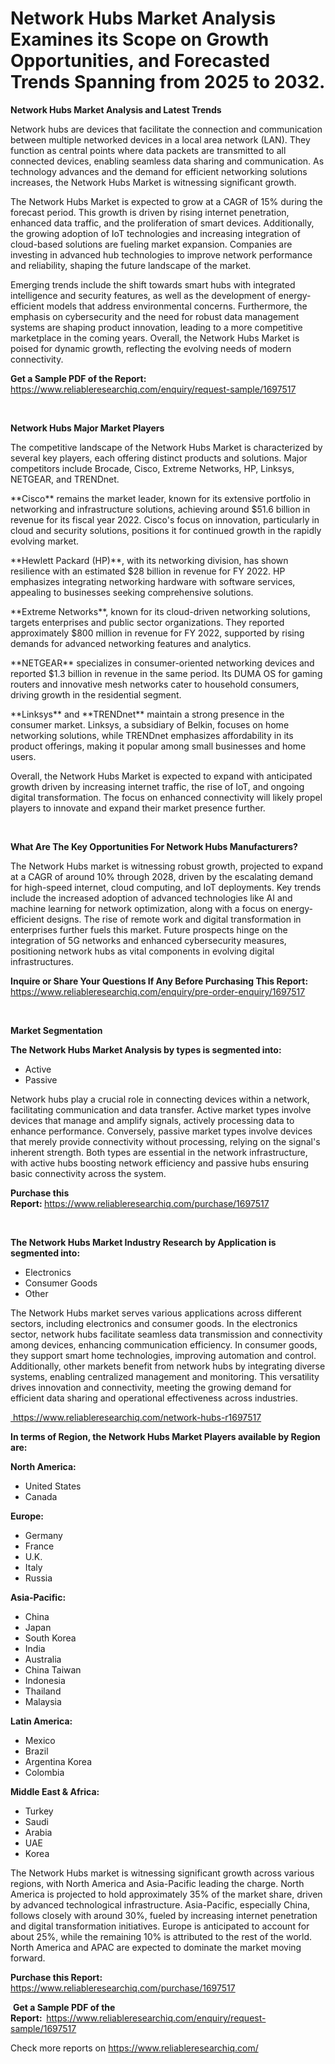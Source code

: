 <p><h1>Network Hubs Market Analysis Examines its Scope on Growth Opportunities, and Forecasted Trends Spanning from 2025 to 2032.</h1></p><p><strong>Network Hubs Market Analysis and Latest Trends</strong></p>
<p><p>Network hubs are devices that facilitate the connection and communication between multiple networked devices in a local area network (LAN). They function as central points where data packets are transmitted to all connected devices, enabling seamless data sharing and communication. As technology advances and the demand for efficient networking solutions increases, the Network Hubs Market is witnessing significant growth.</p><p>The Network Hubs Market is expected to grow at a CAGR of 15% during the forecast period. This growth is driven by rising internet penetration, enhanced data traffic, and the proliferation of smart devices. Additionally, the growing adoption of IoT technologies and increasing integration of cloud-based solutions are fueling market expansion. Companies are investing in advanced hub technologies to improve network performance and reliability, shaping the future landscape of the market.</p><p>Emerging trends include the shift towards smart hubs with integrated intelligence and security features, as well as the development of energy-efficient models that address environmental concerns. Furthermore, the emphasis on cybersecurity and the need for robust data management systems are shaping product innovation, leading to a more competitive marketplace in the coming years. Overall, the Network Hubs Market is poised for dynamic growth, reflecting the evolving needs of modern connectivity.</p></p>
<p><strong>Get a Sample PDF of the Report:&nbsp;</strong> <a href="https://www.reliableresearchiq.com/enquiry/request-sample/1697517?utm_campaign=2730&utm_medium=2&utm_source=Github&utm_content=ia&utm_term=24032025&utm_id=network-hubs">https://www.reliableresearchiq.com/enquiry/request-sample/1697517</a></p>
<p>&nbsp;</p>
<p><strong>Network Hubs Major Market Players</strong></p>
<p><p>The competitive landscape of the Network Hubs Market is characterized by several key players, each offering distinct products and solutions. Major competitors include Brocade, Cisco, Extreme Networks, HP, Linksys, NETGEAR, and TRENDnet.</p><p>**Cisco** remains the market leader, known for its extensive portfolio in networking and infrastructure solutions, achieving around $51.6 billion in revenue for its fiscal year 2022. Cisco's focus on innovation, particularly in cloud and security solutions, positions it for continued growth in the rapidly evolving market.</p><p>**Hewlett Packard (HP)**, with its networking division, has shown resilience with an estimated $28 billion in revenue for FY 2022. HP emphasizes integrating networking hardware with software services, appealing to businesses seeking comprehensive solutions.</p><p>**Extreme Networks**, known for its cloud-driven networking solutions, targets enterprises and public sector organizations. They reported approximately $800 million in revenue for FY 2022, supported by rising demands for advanced networking features and analytics.</p><p>**NETGEAR** specializes in consumer-oriented networking devices and reported $1.3 billion in revenue in the same period. Its DUMA OS for gaming routers and innovative mesh networks cater to household consumers, driving growth in the residential segment.</p><p>**Linksys** and **TRENDnet** maintain a strong presence in the consumer market. Linksys, a subsidiary of Belkin, focuses on home networking solutions, while TRENDnet emphasizes affordability in its product offerings, making it popular among small businesses and home users.</p><p>Overall, the Network Hubs Market is expected to expand with anticipated growth driven by increasing internet traffic, the rise of IoT, and ongoing digital transformation. The focus on enhanced connectivity will likely propel players to innovate and expand their market presence further.</p></p>
<p>&nbsp;</p>
<p><strong>What Are The Key Opportunities For Network Hubs Manufacturers?</strong></p>
<p><p>The Network Hubs market is witnessing robust growth, projected to expand at a CAGR of around 10% through 2028, driven by the escalating demand for high-speed internet, cloud computing, and IoT deployments. Key trends include the increased adoption of advanced technologies like AI and machine learning for network optimization, along with a focus on energy-efficient designs. The rise of remote work and digital transformation in enterprises further fuels this market. Future prospects hinge on the integration of 5G networks and enhanced cybersecurity measures, positioning network hubs as vital components in evolving digital infrastructures.</p></p>
<p><strong>Inquire or Share Your Questions If Any Before Purchasing This Report:</strong> <a href="https://www.reliableresearchiq.com/enquiry/pre-order-enquiry/1697517?utm_campaign=2730&utm_medium=2&utm_source=Github&utm_content=ia&utm_term=24032025&utm_id=network-hubs">https://www.reliableresearchiq.com/enquiry/pre-order-enquiry/1697517</a></p>
<p>&nbsp;</p>
<p><strong>Market Segmentation</strong></p>
<p><strong>The Network Hubs Market Analysis by types is segmented into:</strong></p>
<p><ul><li>Active</li><li>Passive</li></ul></p>
<p><p>Network hubs play a crucial role in connecting devices within a network, facilitating communication and data transfer. Active market types involve devices that manage and amplify signals, actively processing data to enhance performance. Conversely, passive market types involve devices that merely provide connectivity without processing, relying on the signal's inherent strength. Both types are essential in the network infrastructure, with active hubs boosting network efficiency and passive hubs ensuring basic connectivity across the system.</p></p>
<p><strong>Purchase this Report:&nbsp;</strong><a href="https://www.reliableresearchiq.com/purchase/1697517?utm_campaign=2730&utm_medium=2&utm_source=Github&utm_content=ia&utm_term=24032025&utm_id=network-hubs">https://www.reliableresearchiq.com/purchase/1697517</a></p>
<p>&nbsp;</p>
<p><strong>The Network Hubs Market Industry Research by Application is segmented into:</strong></p>
<p><ul><li>Electronics</li><li>Consumer Goods</li><li>Other</li></ul></p>
<p><p>The Network Hubs market serves various applications across different sectors, including electronics and consumer goods. In the electronics sector, network hubs facilitate seamless data transmission and connectivity among devices, enhancing communication efficiency. In consumer goods, they support smart home technologies, improving automation and control. Additionally, other markets benefit from network hubs by integrating diverse systems, enabling centralized management and monitoring. This versatility drives innovation and connectivity, meeting the growing demand for efficient data sharing and operational effectiveness across industries.</p></p>
<p><a href="https://www.reliableresearchiq.com/network-hubs-r1697517?utm_campaign=2730&utm_medium=2&utm_source=Github&utm_content=ia&utm_term=24032025&utm_id=network-hubs">&nbsp;https://www.reliableresearchiq.com/network-hubs-r1697517</a></p>
<p><strong>In terms of Region, the Network Hubs Market Players available by Region are:</strong></p>
<p>
    <p> <strong> North America: </strong>
        <ul>
            <li>United States</li>
            <li>Canada</li>
        </ul>
        </p> 
    <p> <strong> Europe: </strong>
        <ul>
            <li>Germany</li>
            <li>France</li>
            <li>U.K.</li>
            <li>Italy</li>
            <li>Russia</li>
        </ul>
        </p> 
    <p> <strong> Asia-Pacific: </strong>
        <ul>
            <li>China</li>
            <li>Japan</li>
            <li>South Korea</li>
            <li>India</li>
            <li>Australia</li>
            <li>China Taiwan</li>
            <li>Indonesia</li>
            <li>Thailand</li>
            <li>Malaysia</li>
        </ul>
        </p> 
    <p> <strong> Latin America: </strong>
        <ul>
            <li>Mexico</li>
            <li>Brazil</li>
            <li>Argentina Korea</li>
            <li>Colombia</li>
        </ul>
        </p> 
    <p> <strong> Middle East & Africa: </strong>
        <ul>
            <li>Turkey</li>
            <li>Saudi</li>
            <li>Arabia</li>
            <li>UAE</li>
            <li>Korea</li>
        </ul>
    </p>
    </p>
<p><p>The Network Hubs market is witnessing significant growth across various regions, with North America and Asia-Pacific leading the charge. North America is projected to hold approximately 35% of the market share, driven by advanced technological infrastructure. Asia-Pacific, especially China, follows closely with around 30%, fueled by increasing internet penetration and digital transformation initiatives. Europe is anticipated to account for about 25%, while the remaining 10% is attributed to the rest of the world. North America and APAC are expected to dominate the market moving forward.</p></p>
<p><strong>Purchase this Report: </strong><a href="https://www.reliableresearchiq.com/purchase/1697517?utm_campaign=2730&utm_medium=2&utm_source=Github&utm_content=ia&utm_term=24032025&utm_id=network-hubs">https://www.reliableresearchiq.com/purchase/1697517</a></p>
<p>&nbsp;<strong>Get a Sample PDF of the Report:&nbsp;&nbsp;</strong><a href="https://www.reliableresearchiq.com/enquiry/request-sample/1697517?utm_campaign=2730&utm_medium=2&utm_source=Github&utm_content=ia&utm_term=24032025&utm_id=network-hubs">https://www.reliableresearchiq.com/enquiry/request-sample/1697517</a></p>
<p><strong></strong></p>
<p>Check more reports on <a href="https://www.reliableresearchiq.com/?utm_campaign=2730&utm_medium=2&utm_source=Github&utm_content=ia&utm_term=24032025&utm_id=network-hubs">https://www.reliableresearchiq.com/</a></p>